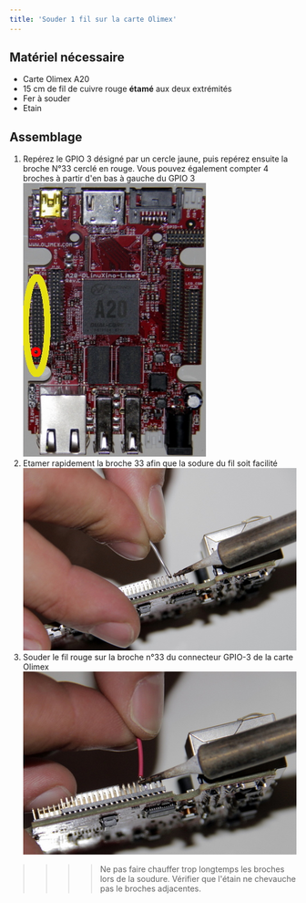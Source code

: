 ```yaml
---
title: 'Souder 1 fil sur la carte Olimex'
---
```


## Matériel nécessaire
* Carte Olimex A20
* 15 cm de fil de cuivre rouge **étamé** aux deux extrémités
* Fer à souder
* Etain

## Assemblage
1. Repérez le GPIO 3 désigné par un cercle jaune, puis repérez ensuite la broche N°33 cerclé en rouge. Vous pouvez également compter 4 broches à partir d'en bas à gauche du GPIO 3
![](_MG_5245-1.JPG)
2. Etamer rapidement la broche 33 afin que la sodure du fil soit facilité
![](_MG_5329.JPG)
3. Souder le fil rouge sur la broche n°33 du connecteur GPIO-3 de la carte Olimex
![](_MG_5331.JPG)
>>>>Ne pas faire chauffer trop longtemps les broches lors de la soudure.
Vérifier que l'étain ne chevauche pas le broches adjacentes.

